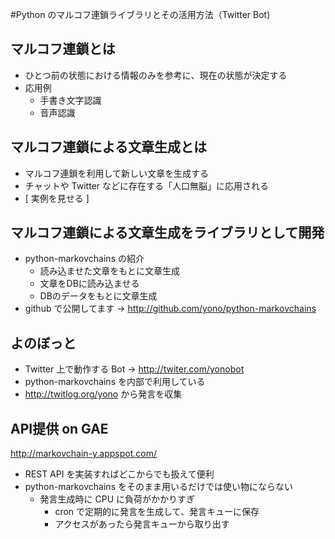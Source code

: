 #Python のマルコフ連鎖ライブラリとその活用方法（Twitter Bot)

## マルコフ連鎖とは

- ひとつ前の状態における情報のみを参考に、現在の状態が決定する
- 応用例
    - 手書き文字認識
    -  音声認識

## マルコフ連鎖による文章生成とは

- マルコフ連鎖を利用して新しい文章を生成する
- チャットや Twitter などに存在する「人口無脳」に応用される
- [ 実例を見せる ]

## マルコフ連鎖による文章生成をライブラリとして開発

- python-markovchains の紹介
    - 読み込ませた文章をもとに文章生成
    - 文章をDBに読み込ませる
    - DBのデータをもとに文章生成
- github で公開してます → <http://github.com/yono/python-markovchains>

## よのぼっと

- Twitter 上で動作する Bot → <http://twiter.com/yonobot>
- python-markovchains を内部で利用している
- <http://twitlog.org/yono> から発言を収集

## API提供 on GAE

<http://markovchain-y.appspot.com/>

- REST API を実装すればどこからでも扱えて便利
- python-markovchains をそのまま用いるだけでは使い物にならない
    - 発言生成時に CPU に負荷がかかりすぎ
        - cron で定期的に発言を生成して、発言キューに保存
        - アクセスがあったら発言キューから取り出す

